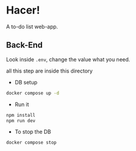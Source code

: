 # Hacer!
A to-do list web-app.

## Back-End
Look inside ```.env```, change the value what you need.

all this step are inside this directory

- DB setup
```sh
docker compose up -d
```

- Run it
```sh
npm install
npm run dev
```

- To stop the DB
```sh
docker compose stop
```